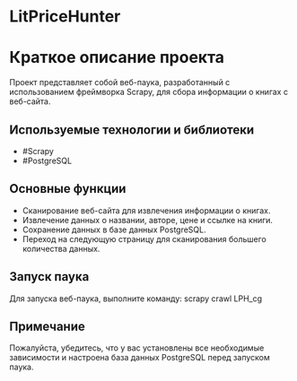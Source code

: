 # LitPriceHunter

# Краткое описание проекта

Проект представляет собой веб-паука, разработанный с использованием фреймворка Scrapy, для сбора информации о книгах с веб-сайта.

## Используемые технологии и библиотеки

- #Scrapy
- #PostgreSQL

## Основные функции

- Сканирование веб-сайта для извлечения информации о книгах.
- Извлечение данных о названии, авторе, цене и ссылке на книги.
- Сохранение данных в базе данных PostgreSQL.
- Переход на следующую страницу для сканирования большего количества данных.

## Запуск паука

Для запуска веб-паука, выполните команду:
scrapy crawl LPH_cg

## Примечание

Пожалуйста, убедитесь, что у вас установлены все необходимые зависимости и настроена база данных PostgreSQL перед запуском паука.
